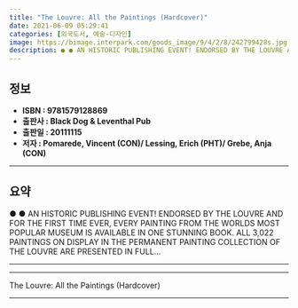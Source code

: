 ```yaml
---
title: "The Louvre: All the Paintings (Hardcover)"
date: 2021-06-09 05:29:41
categories: [외국도서, 예술-디자인]
image: https://bimage.interpark.com/goods_image/9/4/2/8/242799428s.jpg
description: ● ● AN HISTORIC PUBLISHING EVENT! ENDORSED BY THE LOUVRE AND FOR THE FIRST TIME EVER, EVERY PAINTING FROM THE WORLDS MOST POPULAR MUSEUM IS AVAILABLE IN ONE S
---
```


## **정보**

- **ISBN : 9781579128869**
- **출판사 : Black Dog & Leventhal Pub**
- **출판일 : 20111115**
- **저자 : Pomarede, Vincent (CON)/ Lessing, Erich (PHT)/ Grebe, Anja (CON)**

------



## **요약**

●  ●  AN HISTORIC PUBLISHING EVENT! ENDORSED BY THE LOUVRE AND FOR THE FIRST TIME EVER, EVERY PAINTING FROM THE WORLDS MOST POPULAR MUSEUM IS AVAILABLE IN ONE STUNNING BOOK. ALL 3,022 PAINTINGS ON DISPLAY IN THE PERMANENT PAINTING COLLECTION OF THE LOUVRE ARE PRESENTED IN FULL... 

------



------


The Louvre: All the Paintings (Hardcover) 

------


